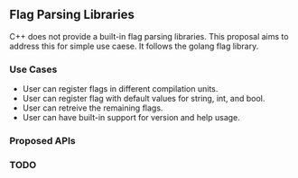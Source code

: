 ## Flag Parsing Libraries

C++ does not provide a built-in flag parsing libraries. This proposal aims to
address this for simple use caese. It follows the golang flag library.

### Use Cases

- User can register flags in different compilation units.
- User can register flag with default values for string, int, and bool.
- User can retreive the remaining flags.
- User can have built-in support for version and help usage.

### Proposed APIs

### TODO

